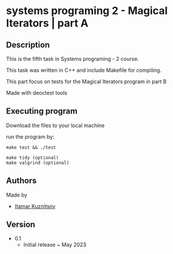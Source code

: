 # systems programing 2 - Magical Iterators | part A


## Description
This is the fifth task in Systems programing - 2 course.

This task was written in C++ and include Makefile for compiling.

This part focus on tests for the  Magical Iterators program in part B

Made with deoctest tools  


## Executing program
Download the files to your local machine

run the program by:
```
make test && ./test
  
make tidy (optional)
make valgrind (optional)
```


## Authors
Made by

* [Itamar Kuznitsov](https://github.com/Itamar-Kuznitsov)

## Version
* 0.1
  * Initial release ~ May 2023
